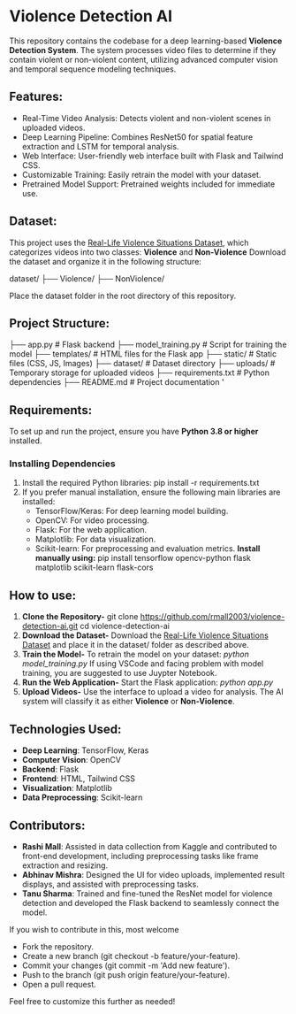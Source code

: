 # Violence Detection AI
This repository contains the codebase for a deep learning-based **Violence Detection System**. The system processes video files to determine if they contain violent or non-violent content, utilizing advanced computer vision and temporal sequence modeling techniques.

## Features:
- Real-Time Video Analysis: Detects violent and non-violent scenes in uploaded videos.
- Deep Learning Pipeline: Combines ResNet50 for spatial feature extraction and LSTM for temporal analysis.
- Web Interface: User-friendly web interface built with Flask and Tailwind CSS.
- Customizable Training: Easily retrain the model with your dataset.
- Pretrained Model Support: Pretrained weights included for immediate use.

## Dataset:
This project uses the [Real-Life Violence Situations Dataset](https://www.kaggle.com/datasets/mohamedmustafa/real-life-violence-situations-dataset), which categorizes videos into two classes:
**Violence** and **Non-Violence**
Download the dataset and organize it in the following structure:

dataset/
├── Violence/
├── NonViolence/

Place the dataset folder in the root directory of this repository.

## Project Structure:
├── app.py                       # Flask backend
├── model_training.py            # Script for training the model
├── templates/                   # HTML files for the Flask app
├── static/                      # Static files (CSS, JS, Images)
├── dataset/                     # Dataset directory
├── uploads/                     # Temporary storage for uploaded videos
├── requirements.txt             # Python dependencies
├── README.md                    # Project documentation
'
## Requirements:
To set up and run the project, ensure you have **Python 3.8 or higher** installed.
### Installing Dependencies
1. Install the required Python libraries:
   pip install -r requirements.txt
2. If you prefer manual installation, ensure the following main libraries are installed:
   - TensorFlow/Keras: For deep learning model building.
   - OpenCV: For video processing.
   - Flask: For the web application.
   - Matplotlib: For data visualization.
   - Scikit-learn: For preprocessing and evaluation metrics.
   **Install manually using:**
     pip install tensorflow opencv-python flask matplotlib scikit-learn flask-cors

## How to use:
1. **Clone the Repository-**
   git clone https://github.com/rmall2003/violence-detection-ai.git
   cd violence-detection-ai
2. **Download the Dataset-**
   Download the [Real-Life Violence Situations Dataset](https://www.kaggle.com/datasets/mohamedmustafa/real-life-violence-situations-dataset) and place it in the dataset/ folder as described above.
3. **Train the Model-**
   To retrain the model on your dataset: *python model_training.py*
   If using VSCode and facing problem with model training, you are suggested to use Juypter Notebook.
5. **Run the Web Application-**
   Start the Flask application: *python app.py*
6. **Upload Videos-**
   Use the interface to upload a video for analysis. The AI system will classify it as either **Violence** or **Non-Violence**.

## Technologies Used:
- **Deep Learning**: TensorFlow, Keras
- **Computer Vision**: OpenCV
- **Backend**: Flask
- **Frontend**: HTML, Tailwind CSS
- **Visualization**: Matplotlib
- **Data Preprocessing**: Scikit-learn

## Contributors:
- **Rashi Mall**: Assisted in data collection from Kaggle and contributed to front-end development, including preprocessing tasks like frame extraction and resizing.
- **Abhinav Mishra**: Designed the UI for video uploads, implemented result displays, and assisted with preprocessing tasks.
- **Tanu Sharma**: Trained and fine-tuned the ResNet model for violence detection and developed the Flask backend to seamlessly connect the model.

If you wish to contribute in this, most welcome
- Fork the repository.
- Create a new branch (git checkout -b feature/your-feature).
- Commit your changes (git commit -m 'Add new feature').
- Push to the branch (git push origin feature/your-feature).
- Open a pull request.


Feel free to customize this further as needed!
